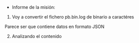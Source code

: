 * Informe de la misión:

1. Voy a convertir el fichero pb.bin.log de binario a caractéres

Parece ser que contiene datos en formato JSON

2. Analizando el contenido
